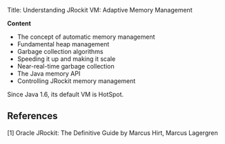 Title: Understanding JRockit VM: Adaptive Memory Management

**Content**

- The concept of automatic memory management
- Fundamental heap management
- Garbage collection algorithms
- Speeding it up and making it scale
- Near-real-time garbage collection
- The Java memory API
- Controlling JRockit memory management

Since Java 1.6, its default VM is HotSpot. 



## References

[1] Oracle JRockit: The Definitive Guide by Marcus Hirt, Marcus Lagergren

